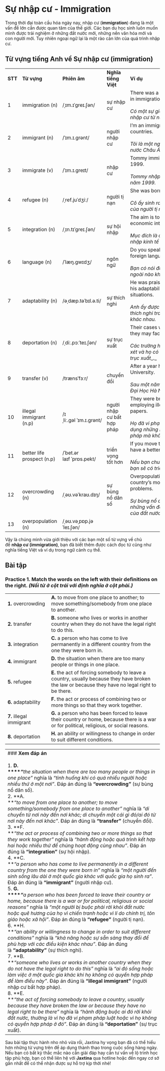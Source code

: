 # Sự nhập cư - Immigration

Trong thời đại toàn cầu hóa ngày nay, nhập cư (**immigration**) đang là một vấn đề lớn cần được quan tâm của thế giới. Các bạn du học sinh luôn muốn mình được trải nghiệm ở những đất nước mới, những nền văn hóa mới và con người mới. Tuy nhiên ngoại ngữ lại là một rào cản lớn của quá trình nhập cư. 

## Từ vựng tiếng Anh về Sự nhập cư (immigration)

|   |   |   |   |   |
|---|---|---|---|---|
|**STT**|**Từ vựng**|**Phiên âm**|**Nghĩa tiếng Việt**|**Ví dụ**|
|1|immigration (n)|/ˌɪm.ɪˈɡreɪ.ʃən/|sự nhập cư|There was a sudden increase in immigration from Germany.<br><br>_Có một sự gia tăng đột ngột về_ _sự nhập cư_ _từ nước Đức._|
|2|immigrant (n)|/ˈɪm.ɪ.ɡrənt/|người nhập cư|I’m an immigrant from other Asian countries. <br><br>_Tôi là một_ _người nhập cư_ _từ các nước Châu Á khác._|
|3|immigrate (v)|/ˈɪm.ɪ.ɡreɪt/|nhập cư|Tommy immigrated with his mom in 1999.<br><br>_Tommy_ _nhập cư_ _với mẹ anh ấy vào năm 1999._|
|4|refugee (n)|/ˌref.juˈdʒiː/|người tị nạn|She was born in a refugee camp.<br><br>_Cô ấy sinh ra trong một trại của_ _người tị nạn__._|
|5|integration (n)|/ˌɪn.tɪˈɡreɪ.ʃən/|sự hội nhập|The aim is to promote closer economic integration.<br><br>_Mục đích là để thúc đẩy_ _hội nhập_ _kinh tế chặt chẽ hơn._|
|6|language (n)|/ˈlæŋ.ɡwɪdʒ/|ngôn ngữ|Do you speak any foreign languages?<br><br>_Bạn có nói được_ _ngôn ngữ_ _nước ngoài nào không?_|
|7|adaptability (n)|/əˌdæp.təˈbɪl.ə.ti/|sự thích nghi|He was praised for his adaptability to different situations.<br><br>_Anh ấy được khen ngợi_ _vì khả năng thích nghi_ _trong nhiều tình huống khác nhau._|
|8|deportation (n)|/ˌdiː.pɔːˈteɪ.ʃən/|sự trục xuất|Their cases will be reviewed and they may face deportation.<br><br>_Các trường hợp của họ sẽ được xem xét và họ có thể phải đối mặt với_ _sự trục xuất__._|
|9|transfer (v)|/trænsˈfɜːr/|chuyển đổi|After a year he transferred to Hanoi University.<br><br>_Sau một năm, anh ấy_ _chuyển_ _đến Đại Học Hà Nội._|
|10|illegal immigrant (n.p)|/ɪˌliː.ɡəl ˈɪm.ɪ.ɡrənt/|người nhập cư bất hợp pháp|They were breaking the law by employing illegal immigrants without papers.<br><br>_Họ đã vi phạm pháp luật khi sử dụng_ _những người nhập cư bất hợp pháp_ _mà không có giấy tờ._|
|11|better life prospect (n.p)|/ˈbet.ər laɪf ˈprɒs.pekt/|triển vọng tốt hơn|If you move to Germany, you will have a better life prospect.<br><br>_Nếu bạn chuyển đến nước Đức thì bạn sẽ_ _có triển vọng tốt hơn__._|
|12|overcrowding (n)|/ˌəʊ.vəˈkraʊ.dɪŋ/|sự bùng nổ dân số|Overpopulation is one of the country’s most pressing social problems.<br><br>_Sự bùng nổ dân số_ _là một trong những vấn đề xã hội cấp bách nhất của đất nước._|
|13|overpopulation  <br>(n)|/ˌəʊ.vəˌpɒp.jəˈleɪ.ʃən/|


Vậy là chúng mình vừa giới thiệu với các bạn một số từ vựng về chủ đề **nhập cư (immigration)**, bạn đã biết thêm được cách đọc từ cũng như nghĩa tiếng Việt và ví dụ trong ngữ cảnh cụ thể. 

## Bài tập

### **Practice 1. Match the words on the left with their definitions on the right.** **_(Nối từ ở cột trái với định nghĩa ở cột phải.)_**

|   |   |
|---|---|
|**1.** overcrowding|**A.** to move from one place to another; to move something/somebody from one place to another.|
|**2.** transfer|**B.** someone who lives or works in another country when they do not have the legal right to do this.|
|**3.** integration|**C.** a person who has come to live permanently in a different country from the one they were born in.|
|**4.** immigrant|**D.** the situation when there are too many people or things in one place.|
|**5.** refugee|**E.** the act of forcing somebody to leave a country, usually because they have broken the law or because they have no legal right to be there.|
|**6.** adaptability|**F.** the act or process of combining two or more things so that they work together.|
|**7.** illegal immigrant|**G.** a person who has been forced to leave their country or home, because there is a war or for political, religious, or social reasons.|
|**8.** deportation|**H.** an ability or willingness to change in order to suit different conditions.|

|   |
|---|
|### **Xem đáp án**<br><br>1. **D.  <br>    ****_“_**_the situation when there are too many people or things in one place”_ nghĩa là _“tình huống khi có quá nhiều người hoặc nhiều thứ ở một nơi”_. Đáp án đúng là **“overcrowding”** (sự bùng nổ dân số).<br>2. **A.  <br>    **_“to move from one place to another; to move something/somebody from one place to another”_ nghĩa là _“di chuyển từ nơi này đến nơi khác; di chuyển một cái gì đó/ai đó từ nơi này đến nơi khác”_. Đáp án đúng là **“transfer”** (chuyển đổi).<br>3. **F.  <br>    **_“the act or process of combining two or more things so that they work together”_ nghĩa là _“hành động hoặc quá trình kết hợp hai hoặc nhiều thứ để chúng hoạt động cùng nhau”_. Đáp án đúng là **“integration”** (sự hội nhập).<br>4. **C.  <br>    **_“a person who has come to live permanently in a different country from the one they were born in”_ nghĩa là _“một người đến sinh sống lâu dài ở một quốc gia khác với quốc gia họ sinh ra”_. Đáp án đúng là **“immigrant”** (người nhập cư).<br>5. **G.  <br>    ****_“_**_a person who has been forced to leave their country or home, because there is a war or for political, religious or social reasons”_ nghĩa là _“một người bị buộc phải rời khỏi đất nước hoặc quê hương của họ vì chiến tranh hoặc vì lí do chính trị, tôn giáo hoặc xã hội”_. Đáp án đúng là **“refugee”** (người tị nạn).<br>6. **H.  <br>    **_“an ability or willingness to change in order to suit different conditions”_ nghĩa là _“khả năng hoặc sự sẵn sàng thay đổi để phù hợp với các điều kiện khác nhau”_. Đáp án đúng là **“adaptability”** (sự thích nghi). <br>7. **B.  <br>    **_“someone who lives or works in another country when they do not have the legal right to do this”_ nghĩa là _“ai đó sống hoặc làm việc ở một quốc gia khác khi họ không có quyền hợp pháp để làm điều này”_. Đáp án đúng là **“illegal immigrant”** (người nhập cư bất hợp pháp). <br>8. **E.  <br>    **_“the act of forcing somebody to leave a country, usually because they have broken the law or because they have no legal right to be there”_ nghĩa là _“hành động buộc ai đó rời khỏi đất nước, thường là vì họ đã vi phạm pháp luật hoặc vì họ không có quyền hợp pháp ở đó”_. Đáp án đúng là **“deportation”** (sự trục xuất).|


Sau bài tập thực hành nho nhỏ vừa rồi, Jaxtina hy vọng bạn đã có thể hiểu hơn những từ vựng trên để áp dụng thành thạo trong cuộc sống hàng ngày. Nếu bạn có bất kỳ thắc mắc nào cần giải đáp hay cần tư vấn về lộ trình học tập phù hợp, bạn có thể liên hệ với **Jaxtina** qua hotline hoặc đến ngay cơ sở gần nhất để có thể nhận được sự hỗ trợ kịp thời nhé!
